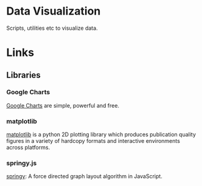 # Data Visualization

Scripts, utilities etc to visualize data.

# Links

## Libraries

### Google Charts

[Google Charts](https://github.com/ReneNyffenegger/data-visualization/tree/master/web-technologies/javascript/GoogleCharts) are simple, powerful and free.

### matplotlib

[matplotlib](http://matplotlib.org/) is a python 2D plotting library which
produces publication quality figures in a variety of hardcopy formats and
interactive environments across platforms.

### springy.js

[springy](https://github.com/dhotson/springy): A force directed graph layout algorithm in JavaScript.
